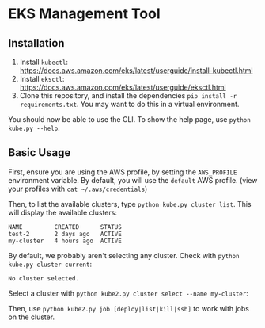 # EKS Management Tool

## Installation

1. Install `kubectl`: https://docs.aws.amazon.com/eks/latest/userguide/install-kubectl.html
2. Install `eksctl`: https://docs.aws.amazon.com/eks/latest/userguide/eksctl.html
3. Clone this repository, and install the dependencies `pip install -r requirements.txt`. You may want to do this in a virtual environment.

You should now be able to use the CLI.
To show the help page, use `python kube.py --help`.

## Basic Usage

First, ensure you are using the AWS profile, by setting the `AWS_PROFILE` environment variable.
By default, you will use the `default` AWS profile. (view your profiles with `cat ~/.aws/credentials`)

Then, to list the available clusters, type `python kube.py cluster list`. This will display the available clusters:

```
NAME         CREATED      STATUS  
test-2       2 days ago   ACTIVE  
my-cluster   4 hours ago  ACTIVE  
```

By default, we probably aren't selecting any cluster. Check with `python kube.py cluster current`:

```
No cluster selected.
```

Select a cluster with `python kube2.py cluster select --name my-cluster`:

Then, use `python kube2.py job [deploy|list|kill|ssh]` to work with jobs on the cluster.
